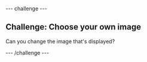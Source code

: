 \--- challenge \---

## Challenge: Choose your own image

Can you change the image that's displayed?

\--- /challenge \---